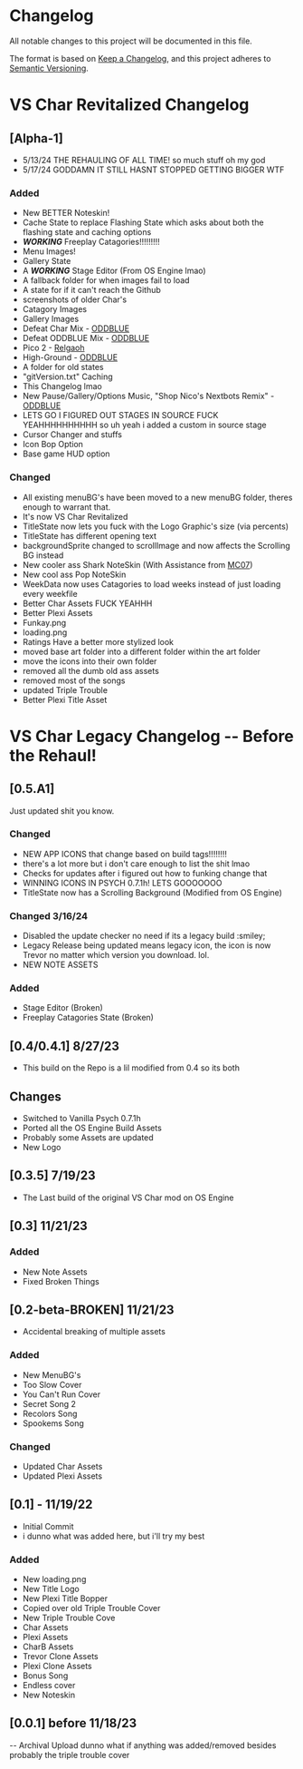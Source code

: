 # Changelog

All notable changes to this project will be documented in this file.

The format is based on [Keep a Changelog](https://keepachangelog.com/en/1.1.0/),
and this project adheres to [Semantic Versioning](https://semver.org/spec/v2.0.0.html).

# VS Char Revitalized Changelog

## [Alpha-1]

- 5/13/24 THE REHAULING OF ALL TIME! so much stuff oh my god 
- 5/17/24 GODDAMN IT STILL HASNT STOPPED GETTING BIGGER WTF

### Added

- New BETTER Noteskin!
- Cache State to replace Flashing State which asks about both the flashing state and caching options
- ***WORKING*** Freeplay Catagories!!!!!!!!!
- Menu Images!
- Gallery State
- A ***WORKING*** Stage Editor (From OS Engine lmao)
- A fallback folder for when images fail to load
- A state for if it can't reach the Github
- screenshots of older Char's
- Catagory Images
- Gallery Images
- Defeat Char Mix - [ODDBLUE](https://www.youtube.com/@Yung_ethan)
- Defeat ODDBLUE Mix - [ODDBLUE](https://www.youtube.com/@Yung_ethan)
- Pico 2 - [Relgaoh](https://www.youtube.com/@Relgaoh)
- High-Ground - [ODDBLUE](https://www.youtube.com/@Yung_ethan)
- A folder for old states
- "gitVersion.txt" Caching
- This Changelog lmao
- New Pause/Gallery/Options Music, "Shop Nico's Nextbots Remix" - [ODDBLUE](https://www.youtube.com/@Yung_ethan)
- LETS GO I FIGURED OUT STAGES IN SOURCE FUCK YEAHHHHHHHHHH so uh yeah i added a custom in source stage
- Cursor Changer and stuffs
- Icon Bop Option
- Base game HUD option


### Changed

- All existing menuBG's have been moved to a new menuBG folder, theres enough to warrant that.
- It's now VS Char Revitalized
- TitleState now lets you fuck with the Logo Graphic's size (via percents)
- TitleState has different opening text
- backgroundSprite changed to scrollImage and now affects the Scrolling BG instead
- New cooler ass Shark NoteSkin (With Assistance from [MC07](https://www.youtube.com/@MC0777))
- New cool ass Pop NoteSkin
- WeekData now uses Catagories to load weeks instead of just loading every weekfile
- Better Char Assets FUCK YEAHHH
- Better Plexi Assets
- Funkay.png
- loading.png
- Ratings Have a better more stylized look
- moved base art folder into a different folder within the art folder
- move the icons into their own folder
- removed all the dumb old ass assets
- removed most of the songs
- updated Triple Trouble
- Better Plexi Title Asset


# VS Char Legacy Changelog -- Before the Rehaul!
 
## [0.5.A1]

Just updated shit you know.

### Changed
- NEW APP ICONS that change based on build tags!!!!!!!!
- there's a lot more but i don't care enough to list the shit lmao
- Checks for updates after i figured out how to funking change that
- WINNING ICONS IN PSYCH 0.7.1h! LETS GOOOOOOO
- TitleState now has a Scrolling Background (Modified from OS Engine)

### Changed 3/16/24
- Disabled the update checker no need if its a legacy build :smiley;
- Legacy Release being updated means legacy icon, the icon is now Trevor no matter which version you download. lol.
- NEW NOTE ASSETS

### Added

- Stage Editor (Broken)
- Freeplay Catagories State (Broken)


## [0.4/0.4.1] 8/27/23

- This build on the Repo is a lil modified from 0.4 so its both

## Changes

- Switched to Vanilla Psych 0.7.1h
- Ported all the OS Engine Build Assets
- Probably some Assets are updated
- New Logo

## [0.3.5] 7/19/23

- The Last build of the original VS Char mod on OS Engine

## [0.3] 11/21/23

### Added

- New Note Assets
- Fixed Broken Things

## [0.2-beta-BROKEN] 11/21/23

- Accidental breaking of multiple assets

### Added

- New MenuBG's
- Too Slow Cover
- You Can't Run Cover
- Secret Song 2
- Recolors Song
- Spookems Song

### Changed

- Updated Char Assets
- Updated Plexi Assets

## [0.1] - 11/19/22

- Initial Commit
- i dunno what was added here, but i'll try my best

### Added

- New loading.png
- New Title Logo
- New Plexi Title Bopper
- Copied over old Triple Trouble Cover
- New Triple Trouble Cove
- Char Assets
- Plexi Assets
- CharB Assets
- Trevor Clone Assets
- Plexi Clone Assets
- Bonus Song
- Endless cover
- New Noteskin

## [0.0.1] before 11/18/23

-- Archival Upload dunno what if anything was added/removed besides probably the triple trouble cover